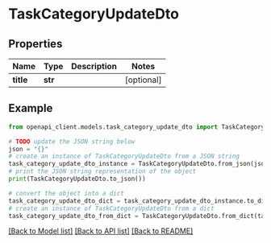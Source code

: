 # TaskCategoryUpdateDto


## Properties

Name | Type | Description | Notes
------------ | ------------- | ------------- | -------------
**title** | **str** |  | [optional] 

## Example

```python
from openapi_client.models.task_category_update_dto import TaskCategoryUpdateDto

# TODO update the JSON string below
json = "{}"
# create an instance of TaskCategoryUpdateDto from a JSON string
task_category_update_dto_instance = TaskCategoryUpdateDto.from_json(json)
# print the JSON string representation of the object
print(TaskCategoryUpdateDto.to_json())

# convert the object into a dict
task_category_update_dto_dict = task_category_update_dto_instance.to_dict()
# create an instance of TaskCategoryUpdateDto from a dict
task_category_update_dto_from_dict = TaskCategoryUpdateDto.from_dict(task_category_update_dto_dict)
```
[[Back to Model list]](../README.md#documentation-for-models) [[Back to API list]](../README.md#documentation-for-api-endpoints) [[Back to README]](../README.md)


